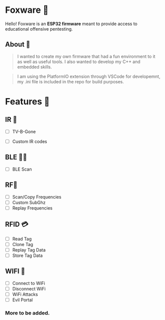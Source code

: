 
# Foxware 🦊

Hello! Foxware is an **ESP32 firmware** meant to provide access to educational offensive pentesting. 

## About 📖
> I wanted to create my own firmware that had a fun environment to it as
> well as useful tools. I also wanted to develop my C++ and embedded
> skills.

> I am using the PlatformIO extension through VSCode for developemnt, my
> .ini file is included in the repo for build purposes.

# Features 📜

## IR 🚨
  - [ ]  TV-B-Gone
  - [ ] Custom IR codes


## BLE 🔵🦷
 - [ ] BLE Scan

## RF📡

 - [ ] Scan/Copy Frequencies
 - [ ] Custom SubGhz
 - [ ] Replay Frequencies

## RFID 💳
 - [ ] Read Tag
 - [ ] Clone Tag
 - [ ] Replay Tag Data
 - [ ] Store Tag Data

## WIFI 🛜
 - [ ] Connect to WiFi
 - [ ] Disconnect WiFi
 - [ ] WiFi Attacks
 - [ ] Evil Portal

### More to be added.
